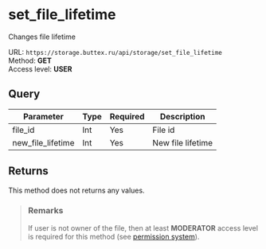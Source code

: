 # set_file_lifetime
Changes file lifetime

URL: `https://storage.buttex.ru/api/storage/set_file_lifetime`\
Method: **GET**\
Access level: **USER**

## Query
| Parameter         | Type | Required | Description       |
|-------------------|------|----------|-------------------|
| file_id           | Int  | Yes      | File id           |
| new_file_lifetime | Int  | Yes      | New file lifetime |

## Returns
This method does not returns any values.

> ### Remarks
> If user is not owner of the file, then at least **MODERATOR** access level
> is required for this method (see [permission system](../../users/permission-system.md)).